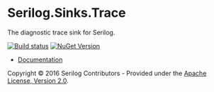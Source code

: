 # Serilog.Sinks.Trace

The diagnostic trace sink for Serilog.
 
[![Build status](https://ci.appveyor.com/api/projects/status/v1oe03lx3wymyy7j/branch/master?svg=true)](https://ci.appveyor.com/project/serilog/serilog-sinks-trace/branch/master) [![NuGet Version](http://img.shields.io/nuget/v/Serilog.Sinks.Trace.svg?style=flat)](https://www.nuget.org/packages/Serilog.Sinks.Trace/)

* [Documentation](https://github.com/serilog/serilog/wiki)

Copyright &copy; 2016 Serilog Contributors - Provided under the [Apache License, Version 2.0](http://apache.org/licenses/LICENSE-2.0.html).
